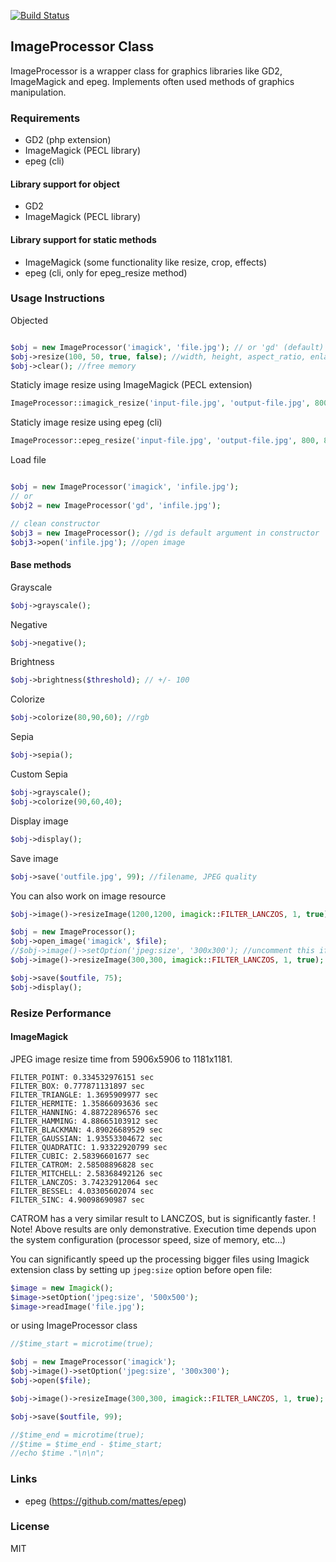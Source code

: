[![Build Status](https://travis-ci.org/msztorc/ImageProcessor.svg?branch=master)](https://travis-ci.org/msztorc/ImageProcessor)

## ImageProcessor Class

ImageProcessor is a wrapper class for graphics libraries like GD2, ImageMagick and epeg. Implements often used methods of graphics manipulation.

### Requirements
- GD2 (php extension)
- ImageMagick (PECL library)
- epeg (cli)

#### Library support for object
- GD2
- ImageMagick (PECL library)

#### Library support for static methods
- ImageMagick (some functionality like resize, crop, effects)
- epeg (cli, only for epeg_resize method)


### Usage Instructions

Objected
```PHP

$obj = new ImageProcessor('imagick', 'file.jpg'); // or 'gd' (default)
$obj->resize(100, 50, true, false); //width, height, aspect_ratio, enlarge
$obj->clear(); //free memory

```

Staticly image resize using ImageMagick (PECL extension)
```PHP
ImageProcessor::imagick_resize('input-file.jpg', 'output-file.jpg', 800, 800); //infile, outfile, width, height, quality = 100, aspect_ratio = true, filter = imagick::FILTER_LANCZOS

```

Staticly image resize using epeg (cli)
```PHP
ImageProcessor::epeg_resize('input-file.jpg', 'output-file.jpg', 800, 800); //infile, outfile, width, height, quality = 100, aspect_ratio = true

```

Load file
```PHP

$obj = new ImageProcessor('imagick', 'infile.jpg');
// or
$obj2 = new ImageProcessor('gd', 'infile.jpg');

// clean constructor
$obj3 = new ImageProcessor(); //gd is default argument in constructor
$obj3->open('infile.jpg'); //open image

```
#### Base methods
Grayscale
```PHP
$obj->grayscale();
```
Negative
```PHP
$obj->negative();
```
Brightness
```PHP
$obj->brightness($threshold); // +/- 100
```
Colorize
```PHP
$obj->colorize(80,90,60); //rgb
```
Sepia
```PHP
$obj->sepia();
```
Custom Sepia
```PHP
$obj->grayscale();
$obj->colorize(90,60,40);
```
Display image
```PHP
$obj->display();
```
Save image
```PHP
$obj->save('outfile.jpg', 99); //filename, JPEG quality
```
You can also work on image resource
```PHP
$obj->image()->resizeImage(1200,1200, imagick::FILTER_LANCZOS, 1, true); //resize using Imagick object; object must be init with second argument 'imagick'
```
```PHP
$obj = new ImageProcessor();
$obj->open_image('imagick', $file);
//$obj->image()->setOption('jpeg:size', '300x300'); //uncomment this if you want increase speed of resize
$obj->image()->resizeImage(300,300, imagick::FILTER_LANCZOS, 1, true);

$obj->save($outfile, 75);
$obj->display();
```

### Resize Performance
#### ImageMagick

JPEG image resize time from 5906x5906 to 1181x1181.

	FILTER_POINT: 0.334532976151 sec
	FILTER_BOX: 0.777871131897 sec
	FILTER_TRIANGLE: 1.3695909977 sec
	FILTER_HERMITE: 1.35866093636 sec
	FILTER_HANNING: 4.88722896576 sec
	FILTER_HAMMING: 4.88665103912 sec
	FILTER_BLACKMAN: 4.89026689529 sec
	FILTER_GAUSSIAN: 1.93553304672 sec
	FILTER_QUADRATIC: 1.93322920799 sec
	FILTER_CUBIC: 2.58396601677 sec
	FILTER_CATROM: 2.58508896828 sec
	FILTER_MITCHELL: 2.58368492126 sec
	FILTER_LANCZOS: 3.74232912064 sec
	FILTER_BESSEL: 4.03305602074 sec
	FILTER_SINC: 4.90098690987 sec

CATROM has a very similar result to LANCZOS, but is significantly faster.
! Note! Above results are only demonstrative. Execution time depends upon the system configuration (processor speed, size of memory, etc...)

You can significantly speed up the processing bigger files using Imagick extension class by setting up `jpeg:size` option before open file:
```PHP
$image = new Imagick();
$image->setOption('jpeg:size', '500x500');
$image->readImage('file.jpg');
```
or using ImageProcessor class
```PHP
//$time_start = microtime(true);

$obj = new ImageProcessor('imagick');
$obj->image()->setOption('jpeg:size', '300x300');
$obj->open($file);

$obj->image()->resizeImage(300,300, imagick::FILTER_LANCZOS, 1, true);

$obj->save($outfile, 99);

//$time_end = microtime(true);
//$time = $time_end - $time_start;
//echo $time ."\n\n";
```

### Links
- epeg (https://github.com/mattes/epeg)

### License
MIT
